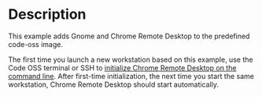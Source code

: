 # Description

This example adds Gnome and Chrome Remote Desktop to the predefined code-oss image.

The first time you launch a new workstation based on this example, use the Code OSS terminal or SSH to [initialize Chrome Remote Desktop on the command line](https://remotedesktop.google.com/headless). After first-time initialization, the next time you start the same workstation, Chrome Remote Desktop should start automatically.

